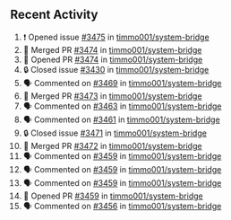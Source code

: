 ## Recent Activity

<!--START_SECTION:activity-->
1. ❗ Opened issue [#3475](https://github.com/timmo001/system-bridge/issues/3475) in [timmo001/system-bridge](https://github.com/timmo001/system-bridge)
2. 🎉 Merged PR [#3474](https://github.com/timmo001/system-bridge/pull/3474) in [timmo001/system-bridge](https://github.com/timmo001/system-bridge)
3. 💪 Opened PR [#3474](https://github.com/timmo001/system-bridge/pull/3474) in [timmo001/system-bridge](https://github.com/timmo001/system-bridge)
4. 🔒 Closed issue [#3430](https://github.com/timmo001/system-bridge/issues/3430) in [timmo001/system-bridge](https://github.com/timmo001/system-bridge)
5. 🗣 Commented on [#3469](https://github.com/timmo001/system-bridge/issues/3469) in [timmo001/system-bridge](https://github.com/timmo001/system-bridge)
6. 🎉 Merged PR [#3473](https://github.com/timmo001/system-bridge/pull/3473) in [timmo001/system-bridge](https://github.com/timmo001/system-bridge)
7. 🗣 Commented on [#3463](https://github.com/timmo001/system-bridge/issues/3463) in [timmo001/system-bridge](https://github.com/timmo001/system-bridge)
8. 🗣 Commented on [#3461](https://github.com/timmo001/system-bridge/issues/3461) in [timmo001/system-bridge](https://github.com/timmo001/system-bridge)
9. 🔒 Closed issue [#3471](https://github.com/timmo001/system-bridge/issues/3471) in [timmo001/system-bridge](https://github.com/timmo001/system-bridge)
10. 🎉 Merged PR [#3472](https://github.com/timmo001/system-bridge/pull/3472) in [timmo001/system-bridge](https://github.com/timmo001/system-bridge)
11. 🗣 Commented on [#3459](https://github.com/timmo001/system-bridge/issues/3459) in [timmo001/system-bridge](https://github.com/timmo001/system-bridge)
12. 🗣 Commented on [#3459](https://github.com/timmo001/system-bridge/issues/3459) in [timmo001/system-bridge](https://github.com/timmo001/system-bridge)
13. 🗣 Commented on [#3459](https://github.com/timmo001/system-bridge/issues/3459) in [timmo001/system-bridge](https://github.com/timmo001/system-bridge)
14. 💪 Opened PR [#3459](https://github.com/timmo001/system-bridge/pull/3459) in [timmo001/system-bridge](https://github.com/timmo001/system-bridge)
15. 🗣 Commented on [#3456](https://github.com/timmo001/system-bridge/issues/3456) in [timmo001/system-bridge](https://github.com/timmo001/system-bridge)
<!--END_SECTION:activity-->
